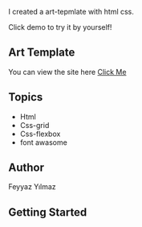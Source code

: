 I created a art-tepmlate with html css.

Click demo to try it by yourself!

## Art Template

You can view the site here
[Click Me](https://musical-pithivier-35e8dd.netlify.app/)

## Topics



- Html  
- Css-grid
- Css-flexbox
- font awasome
  


## Author

Feyyaz Yılmaz

## Getting Started
